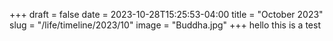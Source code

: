 +++ 
draft = false
date = 2023-10-28T15:25:53-04:00
title = "October 2023"
slug = "/life/timeline/2023/10" 
image = "Buddha.jpg"
+++
hello this is a test